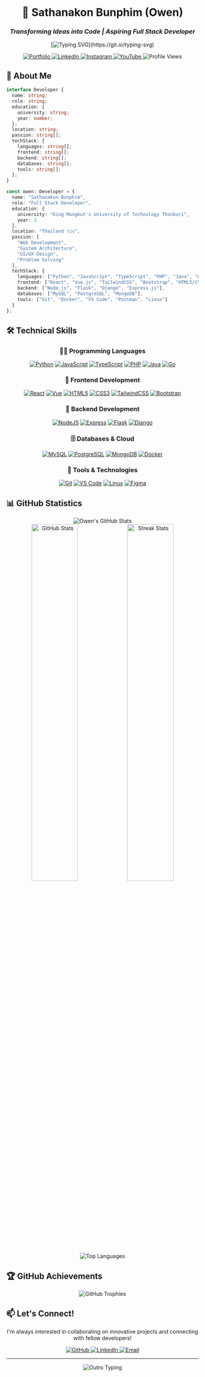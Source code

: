 # <div align="center">🚀 Sathanakon Bunphim (Owen)</div>
### <div align="center">*Transforming Ideas into Code | Aspiring Full Stack Developer*</div>

<div align="center">

[![Typing SVG](https://readme-typing-svg.herokuapp.com?font=Fira+Code&pause=1000&color=2D9CDB&center=true&vCenter=true&random=false&width=600&lines=Computer+Engineering+Student+%40+KMUTT;Passionate+Full+Stack+Developer;Always+learning+new+technologies;Let's+collaborate+and+build+something+amazing!)](https://git.io/typing-svg)

</div>

<div align="center">
  <a href="https://portfolio-five-pied-95.vercel.app/">
    <img src="https://img.shields.io/badge/Portfolio-20232A?style=for-the-badge&logo=react&logoColor=61DAFB" alt="Portfolio"/>
  </a>
  <a href="https://www.linkedin.com/in/satanakorn-owen-34930a256/">
    <img src="https://img.shields.io/badge/LinkedIn-0077B5?style=for-the-badge&logo=linkedin&logoColor=white" alt="LinkedIn"/>
  </a>
  <a href="http://www.instagram.com/str_owen/">
    <img src="https://img.shields.io/badge/Instagram-E4405F?style=for-the-badge&logo=instagram&logoColor=white" alt="Instagram"/>
  </a>
  <a href="https://www.youtube.com/@source_owen7518">
    <img src="https://img.shields.io/badge/YouTube-FF0000?style=for-the-badge&logo=youtube&logoColor=white" alt="YouTube"/>
  </a>
  
  <img src="https://komarev.com/ghpvc/?username=satanakorn&label=Profile%20Views&color=0e75b6&style=flat" alt="Profile Views" />
</div>

## 💫 About Me

```typescript
interface Developer {
  name: string;
  role: string;
  education: {
    university: string;
    year: number;
  };
  location: string;
  passion: string[];
  techStack: {
    languages: string[];
    frontend: string[];
    backend: string[];
    databases: string[];
    tools: string[];
  };
}

const owen: Developer = {
  name: "Sathanakon Bunphim",
  role: "Full Stack Developer",
  education: {
    university: "King Mongkut's University of Technology Thonburi",
    year: 3
  },
  location: "Thailand 🇹🇭",
  passion: [
    "Web Development",
    "System Architecture",
    "UI/UX Design",
    "Problem Solving"
  ],
  techStack: {
    languages: ["Python", "JavaScript", "TypeScript", "PHP", "Java", "Go"],
    frontend: ["React", "Vue.js", "TailwindCSS", "Bootstrap", "HTML5/CSS3"],
    backend: ["Node.js", "Flask", "Django", "Express.js"],
    databases: ["MySQL", "PostgreSQL", "MongoDB"],
    tools: ["Git", "Docker", "VS Code", "Postman", "Linux"]
  }
};
```

## 🛠️ Technical Skills

<div align="center">

### 👨‍💻 Programming Languages
[![Python](https://skillicons.dev/icons?i=python)](https://python.org)
[![JavaScript](https://skillicons.dev/icons?i=js)](https://developer.mozilla.org/en-US/docs/Web/JavaScript)
[![TypeScript](https://skillicons.dev/icons?i=ts)](https://typescriptlang.org)
[![PHP](https://skillicons.dev/icons?i=php)](https://php.net)
[![Java](https://skillicons.dev/icons?i=java)](https://java.com)
[![Go](https://skillicons.dev/icons?i=go)](https://golang.org)

### 🎨 Frontend Development
[![React](https://skillicons.dev/icons?i=react)](https://reactjs.org)
[![Vue](https://skillicons.dev/icons?i=vue)](https://vuejs.org)
[![HTML5](https://skillicons.dev/icons?i=html)](https://developer.mozilla.org/en-US/docs/Web/HTML)
[![CSS3](https://skillicons.dev/icons?i=css)](https://developer.mozilla.org/en-US/docs/Web/CSS)
[![TailwindCSS](https://skillicons.dev/icons?i=tailwind)](https://tailwindcss.com)
[![Bootstrap](https://skillicons.dev/icons?i=bootstrap)](https://getbootstrap.com)

### 🔧 Backend Development
[![NodeJS](https://skillicons.dev/icons?i=nodejs)](https://nodejs.org)
[![Express](https://skillicons.dev/icons?i=express)](https://expressjs.com)
[![Flask](https://skillicons.dev/icons?i=flask)](https://flask.palletsprojects.com)
[![Django](https://skillicons.dev/icons?i=django)](https://djangoproject.com)

### 🗄️ Databases & Cloud
[![MySQL](https://skillicons.dev/icons?i=mysql)](https://mysql.com)
[![PostgreSQL](https://skillicons.dev/icons?i=postgres)](https://postgresql.org)
[![MongoDB](https://skillicons.dev/icons?i=mongodb)](https://mongodb.com)
[![Docker](https://skillicons.dev/icons?i=docker)](https://docker.com)

### 🔨 Tools & Technologies
[![Git](https://skillicons.dev/icons?i=git)](https://git-scm.com)
[![VS Code](https://skillicons.dev/icons?i=vscode)](https://code.visualstudio.com)
[![Linux](https://skillicons.dev/icons?i=linux)](https://linux.org)
[![Figma](https://skillicons.dev/icons?i=figma)](https://figma.com)

</div>

## 📊 GitHub Statistics

<div align="center">
  <img src="https://github-profile-summary-cards.vercel.app/api/cards/profile-details?username=satanakorn&theme=tokyonight" alt="Owen's GitHub Stats" />
</div>

<div align="center">
  <img width="49%" src="https://github-readme-stats.vercel.app/api?username=satanakorn&show_icons=true&theme=tokyonight&hide_border=true" alt="GitHub Stats" />
  <img width="49%" src="https://github-readme-streak-stats.herokuapp.com/?user=satanakorn&theme=tokyonight&hide_border=true" alt="Streak Stats" />
</div>

<div align="center">
  <img src="https://github-readme-stats.vercel.app/api/top-langs/?username=satanakorn&layout=compact&theme=tokyonight&hide_border=true" alt="Top Languages" />
</div>

## 🏆 GitHub Achievements

<div align="center">
  <img src="https://github-profile-trophy.vercel.app/?username=satanakorn&theme=tokyonight&no-frame=true&column=7&margin-w=15&margin-h=15" alt="GitHub Trophies" />
</div>

## 📫 Let's Connect!

<div align="center">
  <p>I'm always interested in collaborating on innovative projects and connecting with fellow developers!</p>
  
  <a href="https://github.com/satanakorn">
    <img src="https://img.shields.io/badge/Follow_on_GitHub-100000?style=for-the-badge&logo=github&logoColor=white" alt="GitHub"/>
  </a>
  <a href="https://www.linkedin.com/in/satanakorn-owen-34930a256/">
    <img src="https://img.shields.io/badge/Let's_Connect-0077B5?style=for-the-badge&logo=linkedin&logoColor=white" alt="LinkedIn"/>
  </a>
  <a href="mailto:your.email@example.com">
    <img src="https://img.shields.io/badge/Send_Email-D14836?style=for-the-badge&logo=gmail&logoColor=white" alt="Email"/>
  </a>
</div>

---

<div align="center">
  <img src="https://readme-typing-svg.herokuapp.com?font=Fira+Code&duration=3000&pause=1000&color=3B92F7&center=true&vCenter=true&random=false&width=500&height=100&lines=Thanks+for+visiting+my+profile!;Feel+free+to+connect+and+collaborate!;Let's+build+something+amazing+together!" alt="Outro Typing" />
</div>
